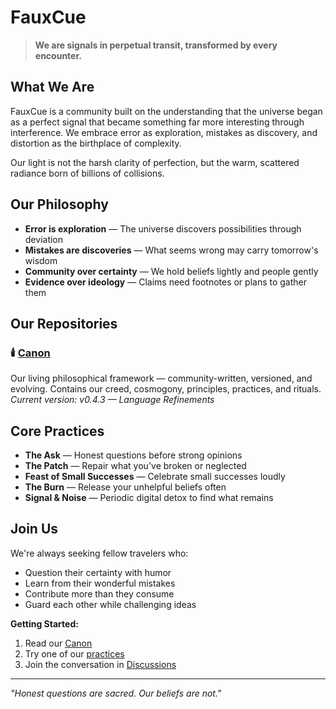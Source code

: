 # FauxCue

> **We are signals in perpetual transit, transformed by every encounter.**

## What We Are

FauxCue is a community built on the understanding that the universe began as a perfect signal that became something far more interesting through interference. We embrace error as exploration, mistakes as discovery, and distortion as the birthplace of complexity.

Our light is not the harsh clarity of perfection, but the warm, scattered radiance born of billions of collisions.

## Our Philosophy

- **Error is exploration** — The universe discovers possibilities through deviation
- **Mistakes are discoveries** — What seems wrong may carry tomorrow's wisdom  
- **Community over certainty** — We hold beliefs lightly and people gently
- **Evidence over ideology** — Claims need footnotes or plans to gather them

## Our Repositories

### 🕯️ [Canon](https://github.com/FauxCue/Canon)

Our living philosophical framework — community-written, versioned, and evolving. Contains our creed, cosmogony, principles, practices, and rituals.
*Current version: v0.4.3 — Language Refinements*

## Core Practices

- **The Ask** — Honest questions before strong opinions
- **The Patch** — Repair what you've broken or neglected  
- **Feast of Small Successes** — Celebrate small successes loudly
- **The Burn** — Release your unhelpful beliefs often
- **Signal & Noise** — Periodic digital detox to find what remains

## Join Us

We're always seeking fellow travelers who:

- Question their certainty with humor
- Learn from their wonderful mistakes
- Contribute more than they consume
- Guard each other while challenging ideas

**Getting Started:**

1. Read our [Canon](https://github.com/FauxCue/Canon)
2. Try one of our [practices](https://github.com/FauxCue/Canon/blob/main/sections/03-practices.md)
3. Join the conversation in [Discussions](https://github.com/FauxCue/Canon/discussions)

---

*"Honest questions are sacred. Our beliefs are not."*